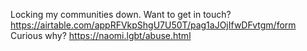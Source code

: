 Locking my communities down.
Want to get in touch? https://airtable.com/appRFVkpShgU7U50T/pag1aJOjIfwDFvtgm/form
Curious why? https://naomi.lgbt/abuse.html
